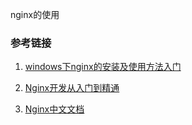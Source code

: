 nginx的使用











### 参考链接

1. [windows下nginx的安装及使用方法入门](http://www.cnblogs.com/saysmy/p/6609796.html)

2. [Nginx开发从入门到精通](http://tengine.taobao.org/book/index.html)

3. [Nginx中文文档](http://www.nginx.cn/doc/)

   ​


